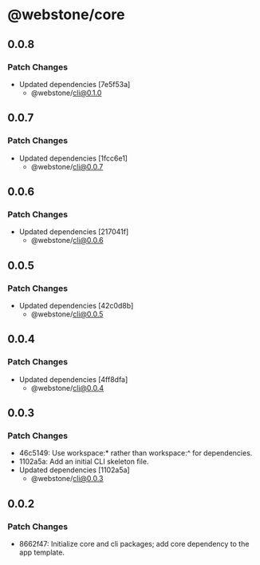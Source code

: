# @webstone/core

## 0.0.8

### Patch Changes

- Updated dependencies [7e5f53a]
  - @webstone/cli@0.1.0

## 0.0.7

### Patch Changes

- Updated dependencies [1fcc6e1]
  - @webstone/cli@0.0.7

## 0.0.6

### Patch Changes

- Updated dependencies [217041f]
  - @webstone/cli@0.0.6

## 0.0.5

### Patch Changes

- Updated dependencies [42c0d8b]
  - @webstone/cli@0.0.5

## 0.0.4

### Patch Changes

- Updated dependencies [4ff8dfa]
  - @webstone/cli@0.0.4

## 0.0.3

### Patch Changes

- 46c5149: Use workspace:\* rather than workspace:^ for dependencies.
- 1102a5a: Add an initial CLI skeleton file.
- Updated dependencies [1102a5a]
  - @webstone/cli@0.0.3

## 0.0.2

### Patch Changes

- 8662f47: Initialize core and cli packages; add core dependency to the app template.
